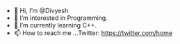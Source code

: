 - 👋 Hi, I’m @Divyesh 
- 👀 I’m interested in Programming.
- 🌱 I’m currently learning C++.
- 📫 How to reach me ...Twitter: https://twitter.com/home

